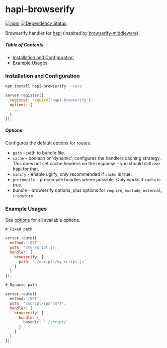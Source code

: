 # hapi-browserify

[![npm](https://img.shields.io/npm/v/hapi-browserify.svg)](https://www.npmjs.com/package/hapi-browserify)
[![Dependency Status](https://david-dm.org/sibartlett/hapi-browserify.svg)](https://david-dm.org/sibartlett/hapi-browserify)

Browserify handler for [hapi](http://hapijs.com/) (inspired by [browserify-middleware](https://github.com/ForbesLindesay/browserify-middleware)).

##### Table of Contents

* [Installation and Configuration](#installation-and-configuration)
* [Example Usages](#example-usages)


### Installation and Configuration

```sh
npm install hapi-browserify --save
```

```js
server.register({
  register: require('hapi-browserify'),
  options: {
    ...
  }
});
```

##### Options

Configures the default options for routes.

* `path` - path to bundle file.
* `cache` - boolean or 'dynamic', configures the handlers caching strategy. This does not set cache headers on the response - you should still use hapi for that.
* `minify` - enable uglify, only recommended if `cache` is true.
* `precompile` - precompile bundles where possible. Only works if `cache` is true.
* bundle - browserify options, plus options for `require`, `exclude`, `external`, `transform`

### Example Usages

See [options](##options) for all available options.

```js
# Fixed path

server.route({
  method: 'GET',
  path: '/my-script.js',
  handler: {
    browserify: {
      path: './scripts/my-script.js'
    }
  }
});

# Dynamic path

server.route({
  method: 'GET',
  path: '/script/{param*}',
  handler: {
    browserify: {
      bundle: {
        basedir: './script/'
      }
    }
  }
});
```
